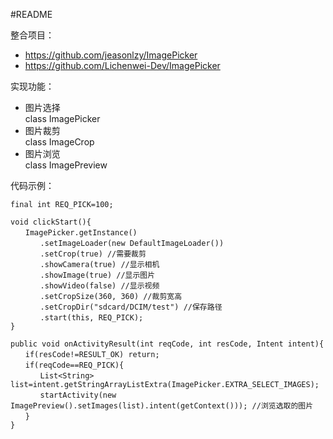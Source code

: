 #README

整合项目：  
- https://github.com/jeasonlzy/ImagePicker  
- https://github.com/Lichenwei-Dev/ImagePicker  

实现功能：
- 图片选择  
  class ImagePicker 
- 图片裁剪  
  class ImageCrop 
- 图片浏览  
  class ImagePreview

代码示例：

	final int REQ_PICK=100;  
	  
	void clickStart(){  
	　　ImagePicker.getInstance()  
	　　　　.setImageLoader(new DefaultImageLoader())  
	　　　　.setCrop(true) //需要裁剪  
	　　　　.showCamera(true) //显示相机  
	　　　　.showImage(true) //显示图片  
	　　　　.showVideo(false) //显示视频  
	　　　　.setCropSize(360, 360) //裁剪宽高  
	　　　　.setCropDir("sdcard/DCIM/test") //保存路径  
	　　　　.start(this, REQ_PICK);  
	}  
	  
	public void onActivityResult(int reqCode, int resCode, Intent intent){  
	　　if(resCode!=RESULT_OK) return;  
	　　if(reqCode==REQ_PICK){  
	　　　　List<String> list=intent.getStringArrayListExtra(ImagePicker.EXTRA_SELECT_IMAGES);  
	　　　　startActivity(new ImagePreview().setImages(list).intent(getContext())); //浏览选取的图片  
	　　}  
	}  